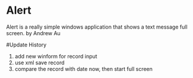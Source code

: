 # Alert
Alert is a really simple windows application that shows a text message full screen.  by Andrew Au

#Update History
1. add new winform for record input
2. use xml save record
3. compare the record with date now, then start full screen
